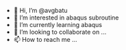 - 👋 Hi, I’m @avgbatu
- 👀 I’m interested in abaqus subroutine
- 🌱 I’m currently learning abaqus 
- 💞️ I’m looking to collaborate on ...
- 📫 How to reach me ...

<!---
avgbatu/avgbatu is a ✨ special ✨ repository because its `README.md` (this file) appears on your GitHub profile.
You can click the Preview link to take a look at your changes.
--->
